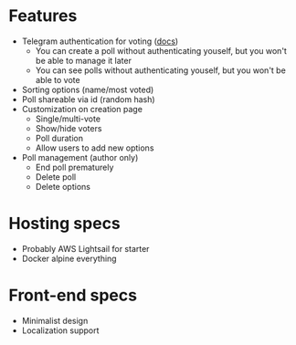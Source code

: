 # Features
- Telegram authentication for voting ([docs](https://core.telegram.org/widgets/login))
  - You can create a poll without authenticating youself, but you won't be able to manage it later
  - You can see polls without authenticating youself, but you won't be able to vote
- Sorting options (name/most voted)
- Poll shareable via id (random hash)
- Customization on creation page
  - Single/multi-vote
  - Show/hide voters
  - Poll duration
  - Allow users to add new options
- Poll management (author only)
  - End poll prematurely
  - Delete poll
  - Delete options
  
# Hosting specs
- Probably AWS Lightsail for starter
- Docker alpine everything

# Front-end specs
- Minimalist design
- Localization support
